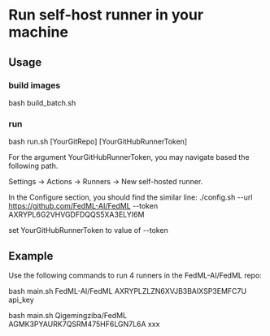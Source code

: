 # Run self-host runner in your machine

## Usage

### build images
bash build_batch.sh

### run
bash run.sh [YourGitRepo] [YourGitHubRunnerToken]

For the argument YourGitHubRunnerToken, you may navigate based the following path.

Settings -> Actions -> Runners -> New self-hosted runner. 

In the Configure section, you should find the similar line:
./config.sh --url https://github.com/FedML-AI/FedML --token AXRYPL6G2VHVGDFDQQS5XA3ELYI6M

set YourGitHubRunnerToken to value of --token

## Example
Use the following commands to run 4 runners in the FedML-AI/FedML repo:

bash main.sh FedML-AI/FedML AXRYPLZLZN6XVJB3BAIXSP3EMFC7U api_key

bash main.sh Qigemingziba/FedML AGMK3PYAURK7QSRM475HF6LGN7L6A xxx